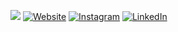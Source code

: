 ![](https://media.giphy.com/media/m2Q7FEc0bEr4I/giphy.gif)
[![Website](https://img.shields.io/badge/Website-opphoto-informational?style=flat-square&logo=squarespace)](https://opphoto.squarespace.com)
[![Instagram](https://img.shields.io/badge/Instagram-oprince.photo-%23E4405F?style=flat-square&logo=instagram&logoColor=white)](https://www.instagram.com/oprince.photo)
[![LinkedIn](https://img.shields.io/badge/LinkedIn-oprince-%230077B5?style=flat-square&logo=linkedin&logoColor=white)](https://www.linkedin.com/in/oprince-dev/)
